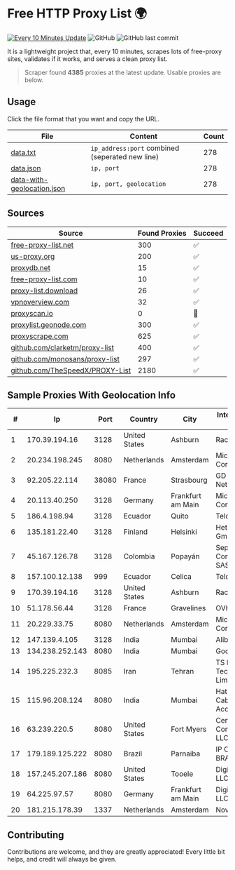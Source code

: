 
# Free HTTP Proxy List 🌍

[![Every 10 Minutes Update](https://github.com/mertguvencli/http-proxy-list/actions/workflows/main.yml/badge.svg?branch=main)](https://github.com/mertguvencli/http-proxy-list/actions/workflows/main.yml)
![GitHub](https://img.shields.io/github/license/mertguvencli/http-proxy-list)
![GitHub last commit](https://img.shields.io/github/last-commit/mertguvencli/http-proxy-list)

It is a lightweight project that, every 10 minutes, scrapes lots of free-proxy sites, validates if it works, and serves a clean proxy list.


> Scraper found **4385** proxies at the latest update. Usable proxies are below.

## Usage

Click the file format that you want and copy the URL.


|File|Content|Count|
|----|-------|-----|
|[data.txt](https://raw.githubusercontent.com/mertguvencli/http-proxy-list/main/proxy-list/data.txt)|`ip_address:port` combined (seperated new line)|278|
|[data.json](https://raw.githubusercontent.com/mertguvencli/http-proxy-list/main/proxy-list/data.json)|`ip, port`|278|
|[data-with-geolocation.json](https://raw.githubusercontent.com/mertguvencli/http-proxy-list/main/proxy-list/data-with-geolocation.json)|`ip, port, geolocation`|278|

## Sources

|Source|Found Proxies|Succeed|
|------|-------------|-------|
|[free-proxy-list.net](https://free-proxy-list.net)|300|✅|
|[us-proxy.org](https://www.us-proxy.org)|200|✅|
|[proxydb.net](http://proxydb.net)|15|✅|
|[free-proxy-list.com](https://free-proxy-list.com/?page=&port=&type%5B%5D=http&type%5B%5D=https&up_time=0&search=Search)|10|✅|
|[proxy-list.download](https://www.proxy-list.download/HTTP)|26|✅|
|[vpnoverview.com](https://vpnoverview.com/privacy/anonymous-browsing/free-proxy-servers)|32|✅|
|[proxyscan.io](https://www.proxyscan.io)|0|🚫|
|[proxylist.geonode.com](https://proxylist.geonode.com/api/proxy-list?limit=300&page=1&sort_by=lastChecked&sort_type=desc&protocols=http,https)|300|✅|
|[proxyscrape.com](https://api.proxyscrape.com/v2/?request=displayproxies&protocol=http&timeout=10000&country=all&ssl=all&anonymity=all)|625|✅|
|[github.com/clarketm/proxy-list](https://raw.githubusercontent.com/clarketm/proxy-list/master/proxy-list-raw.txt)|400|✅|
|[github.com/monosans/proxy-list](https://raw.githubusercontent.com/monosans/proxy-list/main/proxies/http.txt)|297|✅|
|[github.com/TheSpeedX/PROXY-List](https://raw.githubusercontent.com/TheSpeedX/PROXY-List/master/http.txt)|2180|✅|


## Sample Proxies With Geolocation Info

|#|Ip|Port|Country|City|Internet Service Provider|
|-|--|----|-------|----|-------------------------|
|1|170.39.194.16|3128|United States|Ashburn|Rackdog, LLC|
|2|20.234.198.245|8080|Netherlands|Amsterdam|Microsoft Corporation|
|3|92.205.22.114|38080|France|Strasbourg|GD MASS Network|
|4|20.113.40.250|3128|Germany|Frankfurt am Main|Microsoft Corporation|
|5|186.4.198.94|3128|Ecuador|Quito|Telconet S.A|
|6|135.181.22.40|3128|Finland|Helsinki|Hetzner Online GmbH|
|7|45.167.126.78|3128|Colombia|Popayán|Sepcom Comunicaciones SAS|
|8|157.100.12.138|999|Ecuador|Celica|Telconet S.A|
|9|170.39.194.16|3128|United States|Ashburn|Rackdog, LLC|
|10|51.178.56.44|3128|France|Gravelines|OVH SAS|
|11|20.229.33.75|8080|Netherlands|Amsterdam|Microsoft Corporation|
|12|147.139.4.105|3128|India|Mumbai|Alibaba.com LLC|
|13|134.238.252.143|8080|India|Mumbai|Google LLC|
|14|195.225.232.3|8085|Iran|Tehran|TS Information Technology Limited|
|15|115.96.208.124|8080|India|Mumbai|Hathway IP over Cable Internet Access|
|16|63.239.220.5|8080|United States|Fort Myers|CenturyLink Communications, LLC|
|17|179.189.125.222|8080|Brazil|Parnaiba|IP CARRIER BRASIL|
|18|157.245.207.186|8080|United States|Tooele|DigitalOcean, LLC|
|19|64.225.97.57|8080|Germany|Frankfurt am Main|DigitalOcean, LLC|
|20|181.215.178.39|1337|Netherlands|Amsterdam|NovoServe B.V.|



## Contributing

Contributions are welcome, and they are greatly appreciated! Every
little bit helps, and credit will always be given.

